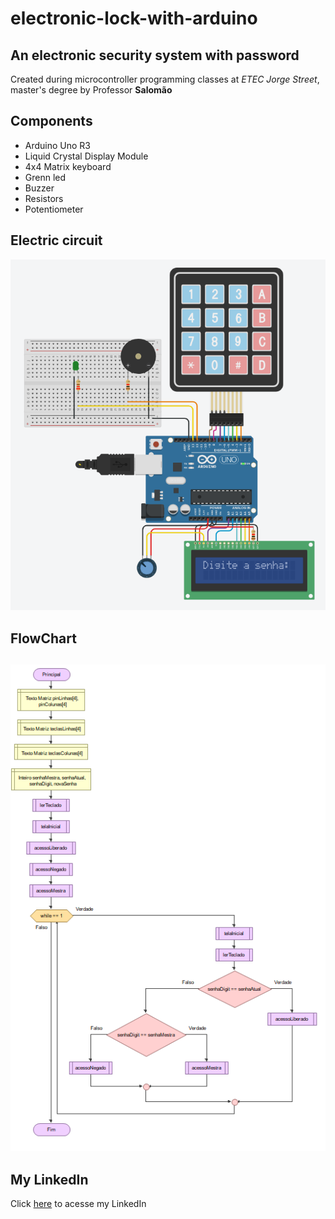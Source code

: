 # electronic-lock-with-arduino
## An electronic security system with password

Created during microcontroller programming classes at *ETEC Jorge Street*, master's degree by Professor **Salomão**

## Components
- Arduino Uno R3
- Liquid Crystal Display Module
- 4x4 Matrix keyboard
- Grenn led
- Buzzer
- Resistors
- Potentiometer

## Electric circuit
![Electri_Circuit](https://github.com/AlbertoBruno1265/electronic-lock-with-arduino/blob/master/EletricalCircuit.png)

## FlowChart
![flowchart](https://github.com/AlbertoBruno1265/electronic-lock-with-arduino/blob/master/flowchart.png)
---

## My LinkedIn
Click [here](https://www.linkedin.com/in/alberto-bruno-silvestre-de-oliveira-b7a010259/) to acesse my LinkedIn
